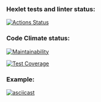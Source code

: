 ### Hexlet tests and linter status:
[![Actions Status](https://github.com/georgy-p/frontend-project-lvl2/workflows/hexlet-check/badge.svg)](https://github.com/georgy-p/frontend-project-lvl2/actions)

### Code Climate status:
[![Maintainability](https://api.codeclimate.com/v1/badges/203bfb8ebcf849dca3ea/maintainability)](https://codeclimate.com/github/georgy-p/frontend-project-lvl2/maintainability)

[![Test Coverage](https://api.codeclimate.com/v1/badges/203bfb8ebcf849dca3ea/test_coverage)](https://codeclimate.com/github/georgy-p/frontend-project-lvl2/test_coverage)

### Example:
[![asciicast](https://asciinema.org/a/440059.svg)](https://asciinema.org/a/440059)
